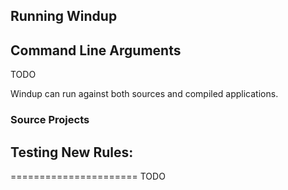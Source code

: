 ## Running Windup

## Command Line Arguments

TODO

Windup can run against both sources and compiled applications.

### Source Projects





## Testing New Rules:
======================
TODO